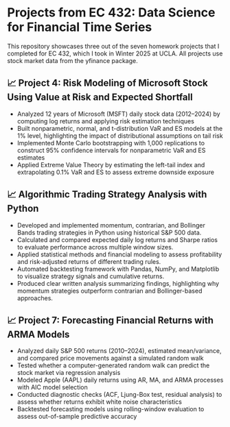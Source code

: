 # Projects from EC 432: Data Science for Financial Time Series
This repository showcases three out of the seven homework projects that I completed for EC 432, which I took in Winter 2025 at UCLA. All projects use stock market data from the yfinance package.

## 📈 Project 4: Risk Modeling of Microsoft Stock Using Value at Risk and Expected Shortfall
- Analyzed 12 years of Microsoft (MSFT) daily stock data (2012–2024) by computing log returns and applying risk estimation techniques
- Built nonparametric, normal, and t-distribution VaR and ES models at the 1% level, highlighting the impact of distributional assumptions on tail risk
- Implemented Monte Carlo bootstrapping with 1,000 replications to construct 95% confidence intervals for nonparametric VaR and ES estimates
- Applied Extreme Value Theory by estimating the left-tail index and extrapolating 0.1% VaR and ES to assess extreme downside exposure

## 📈 Algorithmic Trading Strategy Analysis with Python
- Developed and implemented momentum, contrarian, and Bollinger Bands trading strategies in Python using historical S&P 500 data.
- Calculated and compared expected daily log returns and Sharpe ratios to evaluate performance across multiple window sizes.
- Applied statistical methods and financial modeling to assess profitability and risk-adjusted returns of different trading rules.
- Automated backtesting framework with Pandas, NumPy, and Matplotlib to visualize strategy signals and cumulative returns.
- Produced clear written analysis summarizing findings, highlighting why momentum strategies outperform contrarian and Bollinger-based approaches.

## 📈 Project 7: Forecasting Financial Returns with ARMA Models
- Analyzed daily S&P 500 returns (2010–2024), estimated mean/variance, and compared price movements against a simulated random walk
- Tested whether a computer-generated random walk can predict the stock market via regression analysis
- Modeled Apple (AAPL) daily returns using AR, MA, and ARMA processes with AIC model selection
- Conducted diagnostic checks (ACF, Ljung-Box test, residual analysis) to assess whether returns exhibit white noise characteristics
- Backtested forecasting models using rolling-window evaluation to assess out-of-sample predictive accuracy
